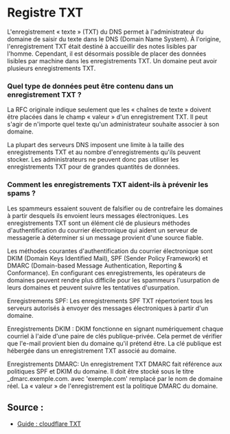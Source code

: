# Registre TXT

L'enregistrement « texte » (TXT) du DNS permet à l'administrateur du domaine de saisir du texte dans le DNS (Domain Name System). À l'origine, l'enregistrement TXT était destiné à accueillir des notes lisibles par l'homme. Cependant, il est désormais possible de placer des données lisibles par machine dans les enregistrements TXT. Un domaine peut avoir plusieurs enregistrements TXT.

### Quel type de données peut être contenu dans un enregistrement TXT ?

La RFC originale indique seulement que les « chaînes de texte » doivent être placées dans le champ « valeur » d'un enregistrement TXT. Il peut s'agir de n'importe quel texte qu'un administrateur souhaite associer à son domaine.

La plupart des serveurs DNS imposent une limite à la taille des enregistrements TXT et au nombre d'enregistrements qu'ils peuvent stocker. Les administrateurs ne peuvent donc pas utiliser les enregistrements TXT pour de grandes quantités de données.

### Comment les enregistrements TXT aident-ils à prévenir les spams ?

Les spammeurs essaient souvent de falsifier ou de contrefaire les domaines à partir desquels ils envoient leurs messages électroniques. Les enregistrements TXT sont un élément clé de plusieurs méthodes d'authentification du courrier électronique qui aident un serveur de messagerie à déterminer si un message provient d'une source fiable.

Les méthodes courantes d'authentification du courrier électronique sont DKIM (Domain Keys Identified Mail), SPF (Sender Policy Framework) et DMARC (Domain-based Message Authentication, Reporting & Conformance). En configurant ces enregistrements, les opérateurs de domaines peuvent rendre plus difficile pour les spammeurs l'usurpation de leurs domaines et peuvent suivre les tentatives d'usurpation.

Enregistrements SPF: Les enregistrements SPF TXT répertorient tous les serveurs autorisés à envoyer des messages électroniques à partir d'un domaine.

Enregistrements DKIM : DKIM fonctionne en signant numériquement chaque courriel à l'aide d'une paire de clés publique-privée. Cela permet de vérifier que l'e-mail provient bien du domaine qu'il prétend être. La clé publique est hébergée dans un enregistrement TXT associé au domaine.

Enregistrements DMARC: Un enregistrement TXT DMARC fait référence aux politiques SPF et DKIM du domaine. Il doit être stocké sous le titre _dmarc.exemple.com. avec 'exemple.com' remplacé par le nom de domaine réel. La « valeur » de l'enregistrement est la politique DMARC du domaine.

## Source :

- [Guide : cloudflare TXT](https://www.cloudflare.com/fr-fr/learning/dns/dns-records/dns-txt-record/)
